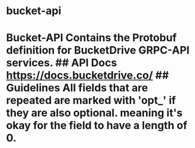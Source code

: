 # bucket-api
# Bucket-API Contains the Protobuf definition for BucketDrive GRPC-API services. ## API Docs https://docs.bucketdrive.co/  ## Guidelines  All fields that are repeated are marked with 'opt_' if they are also **optional**. meaning it's okay for the field to have a length of 0.

